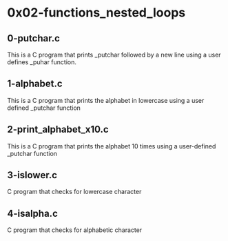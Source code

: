 # 0x02-functions_nested_loops

## 0-putchar.c
 This is a C program that prints _putchar followed by a new line using a user defines _puhar function.
## 1-alphabet.c
This is a C program that prints the alphabet in lowercase using a user defined _putchar function
## 2-print_alphabet_x10.c
This is a C program that prints the alphabet 10 times using a user-defined _putchar function
## 3-islower.c
C program that checks for lowercase character
## 4-isalpha.c
C program that checks for alphabetic character
